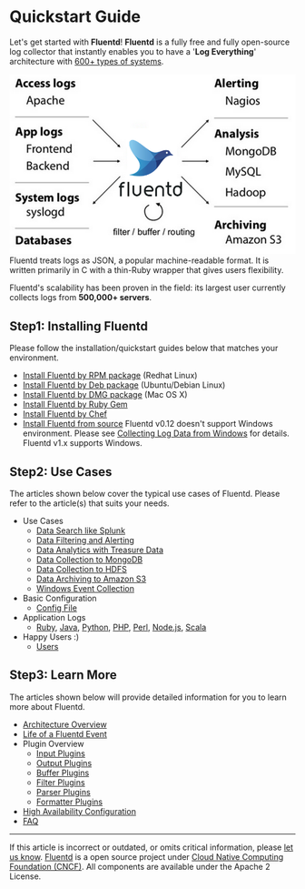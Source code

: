 Quickstart Guide
================

Let's get started with **Fluentd**! **Fluentd** is a fully free and
fully open-source log collector that instantly enables you to have a
'**Log Everything**' architecture with [600+ types of
systems](http://fluentd.org/plugin/).

![](/images/fluentd-architecture.png)
Fluentd treats logs as JSON, a popular machine-readable format. It is
written primarily in C with a thin-Ruby wrapper that gives users
flexibility.

Fluentd's scalability has been proven in the field: its largest user
currently collects logs from **500,000+ servers**.


Step1: Installing Fluentd
-------------------------

Please follow the installation/quickstart guides below that matches your
environment.

-   [Install Fluentd by RPM package](install-by-rpm) (Redhat Linux)
-   [Install Fluentd by Deb package](install-by-deb) (Ubuntu/Debian
    Linux)
-   [Install Fluentd by DMG package](install-by-dmg) (Mac OS X)
-   [Install Fluentd by Ruby Gem](install-by-gem)
-   [Install Fluentd by Chef](install-by-chef)
-   [Install Fluentd from source](install-from-source)
Fluentd v0.12 doesn\'t support Windows environment. Please see
[Collecting Log Data from Windows](windows) for details. Fluentd v1.x
supports Windows.

Step2: Use Cases
----------------

The articles shown below cover the typical use cases of Fluentd. Please
refer to the article(s) that suits your needs.

-   Use Cases
    -   [Data Search like Splunk](free-alternative-to-splunk-by-fluentd)
    -   [Data Filtering and Alerting](splunk-like-grep-and-alert-email)
    -   [Data Analytics with Treasure Data](http-to-td)
    -   [Data Collection to MongoDB](apache-to-mongodb)
    -   [Data Collection to HDFS](http-to-hdfs)
    -   [Data Archiving to Amazon S3](apache-to-s3)
    -   [Windows Event Collection](windows)
-   Basic Configuration
    -   [Config File](config-file)
-   Application Logs
    -   [Ruby](ruby), [Java](java), [Python](python), [PHP](php),
        [Perl](perl), [Node.js](nodejs), [Scala](scala)
-   Happy Users :)
    -   [Users](users)

Step3: Learn More
-----------------

The articles shown below will provide detailed information for you to
learn more about Fluentd.

-   [Architecture Overview](architecture)
-   [Life of a Fluentd Event](life-of-a-fluentd-event)
-   Plugin Overview
    -   [Input Plugins](input-plugin-overview)
    -   [Output Plugins](output-plugin-overview)
    -   [Buffer Plugins](buffer-plugin-overview)
    -   [Filter Plugins](filter-plugin-overview)
    -   [Parser Plugins](parser-plugin-overview)
    -   [Formatter Plugins](formatter-plugin-overview)
-   [High Availability Configuration](high-availability)
-   [FAQ](faq)


------------------------------------------------------------------------

If this article is incorrect or outdated, or omits critical information,
please [let us know](https://github.com/fluent/fluentd-docs/issues?state=open).
[Fluentd](http://www.fluentd.org/) is a open source project under [Cloud
Native Computing Foundation (CNCF)](https://cncf.io/). All components
are available under the Apache 2 License.
